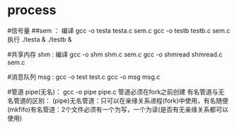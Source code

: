 # process

#信号量
  ##sem ：
  编译 gcc -o testa testa.c sem.c
      gcc -o testb testb.c sem.c 
  执行 ./testa & ./testb &

#共享内存
   shm :
   编译 gcc -o shm shm.c sem.c
       gcc -o shmread shmread.c sem.c
       
#消息队列
   msg :
       gcc -o test test.c
       gcc -o msg msg.c
       
#管道
   pipe(无名)：
        gcc -o pipe pipe.c
        管道必须在fork之前创建
        有名管道与无名管道的区别：
          (pipe)无名管道：只可以在亲缘关系进程(fork)中使用，有名随便
          (mkfifo)有名管道：2个文件必须有一个为写，一个为读(是否有无亲缘关系都可以使用)
